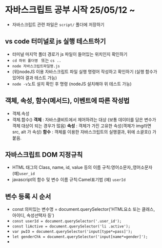 # 자바스크립트 공부 시작 25/05/12 ~
* 자바스크립트 관련 파일은 `script/` 폴더에 저장하기
## vs code 터미널로 js 실행 테스트하기
* 터미널 마지막 폴더 경로가 js 파일이 들어있는 위치인지 확인하기
* `cd 하위 폴더명 ` 또는 `cs ..`
* `node 자바스크립트파일명.js`
* (위)nodeJS 이용 자바스크립트 파일 실행 명령어 작성하고 확인하기
(실행 함수가 있어야 결과 테스트 가능)
* `node -v`노트 설치 확인 후 명령 (nodeJS 설치해야 위 테스트 가능)
## 객체, 속성, 함수(메서드), 이벤트에 따른 작성법
* 객체.속성
* 객체.함수()
**객체** : 자바스클비트에서 제어하려는 대상 (보통 데이터를 담은 변수가 객체 대상이 되는 경우가 많음) 
**속성** : 객체가 가진 고유한 속성(객체가 img라면 src, alt 가 속성) 
**함수** : 객체를 이용한 자바스크립트의 실행결과, 뒤에 소괄호() 가 붙음.
## 자바스크립트 DOM 지정규칙
* HTML 태그의 Class, name, id, value 등의 이름 규칙:영어소문자_영어소문자 (예)`user_id`
* javascript의 함수 및 변수 이름 규칙:Camel표기법 (예) `userId`
## 변수 등록 시 순서
* const 의미있는 변수명 = document.querySelector('HTML요소 또는 클래스, 아이디, 속성선택자 등')
* `const userId = document.querySelector('.user_id');`
* `const liActive = document.querySelector('li .active');`
* `var pwIO = document.querySelector('input[type*=pass]');`
* `let genderChk = document.querySelector('input[name*=gender]');`
* 